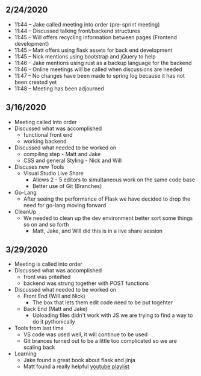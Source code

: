 ## 2/24/2020

- 11:44 – Jake called meeting into order (pre-sprint meeting)
- 11:44 – Discussed talking front/backend structures 
- 11:45 – Will offers recycling information between pages (Frontend development)
- 11:45 – Matt offers using flask assets for back end development
- 11:45 – Nick mentions using bootstrap and jQuery to help 
- 11:46 – Jake mentions using rust as a backup language for the backend
- 11:46 – Online meetings will be called when discussions are needed
- 11:47 – No changes have been made to spring log because it has not been created yet
- 11:48 – Meeting has been adjourned

## 3/16/2020

- Meeting called into order
- Discussed what was accomplished
    - functional front end
    - working backend
- Discussed what needed to be worked on
    - compiling step - Matt and Jake
    - CSS and general Styling - Nick and Will
- Discuses new Tools
    - Visual Studio Live Share
        - Allows 2 - 5 editors to simultaneous work on the same code base
        - Better use of Git (Branches)
- Go-Lang
    - After seeing the performance of Flask we have decided to drop the need for go-lang moving forward
- CleanUp
    - We needed to clean up the dev environment better sort some things so on and so forth
        - Matt, Jake, and Will did this is in a live share session



## 3/29/2020

- Meeting is called into order
- Discussed what was accomplished
	- front was priteified
	- backend was strung together with POST functions
- Discussed what needed to be worked on
	- Front End (Will and Nick)
		- The box that lets them edit code need to be put togehter
	- Back End (Matt and Jake)
		- Uploading files didn't work with JS we are trying to find a way to do it pythonically
- Tools from last time
	- VS code was used well, it will continue to be used
	- Git brances turned out to be a little too complicated so we are scaling back
- Learning
	- Jake found a great book about flask and jinja 
	- Matt found a really helpful [youtube playlist](https://www.youtube.com/playlist?list=PLXmMXHVSvS-CoYS177-UvMAQYRfL3fBtX) 
